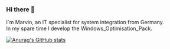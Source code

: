 ### Hi there 👋 

I´m Marvin, an IT specialist for system integration from Germany. <BR>
In my spare time I develop the Windows_Optimisation_Pack.
  
[![Anurag's GitHub stats](https://github-readme-stats.vercel.app/api?username=Marvin700&theme=dark&show_icons=true)](https://github.com/anuraghazra/github-readme-stats)


<!--
**Marvin700/Marvin700** is a ✨ _special_ ✨ repository because its `README.md` (this file) appears on your GitHub profile.

Here are some ideas to get you started:

- 🔭 I’m currently working on ...
- 🌱 I’m currently learning ...
- 👯 I’m looking to collaborate on ...
- 🤔 I’m looking for help with ...
- 💬 Ask me about ...
- 📫 How to reach me: ...
- 😄 Pronouns: ...
- ⚡ Fun fact: ...
-->
